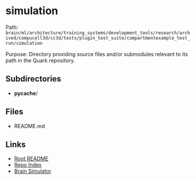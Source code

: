 # simulation

Path: `brain/ml/architecture/training_systems/development_tools/research/archived/compucell3d/cc3d/tests/plugin_test_suite/compartmentexample_test_run/simulation`

Purpose: Directory providing source files and/or submodules relevant to its path in the Quark repository.

## Subdirectories
- __pycache__/

## Files
- README.md

## Links
- [Root README](../../../../../../../../../../../../README.md)
- [Repo Index](../../../../../../../../../../../../repo_index.json)
- [Brain Simulator](../../../../../../../../../../../../brain/architecture/brain_simulator.py)
